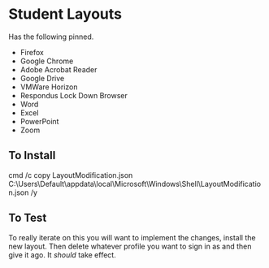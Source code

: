 # Student Layouts

Has the following pinned.
 - Firefox
 - Google Chrome
 - Adobe Acrobat Reader
 - Google Drive
 - VMWare Horizon
 - Respondus Lock Down Browser
 - Word 
 - Excel
 - PowerPoint
 - Zoom

## To Install

cmd /c copy LayoutModification.json C:\Users\Default\appdata\local\Microsoft\Windows\Shell\LayoutModification.json /y 

## To Test

To really iterate on this you will want to implement the changes, install the new layout. Then delete whatever profile you want to sign in as and then give it ago. It _should_ take effect.